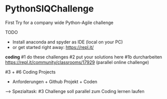 # PythonSIQChallenge
First Try for a company wide Python-Agile challenge

TODO
* Install anaconda and spyder as IDE (local on your PC)
* or get started right away: https://repl.it/


__coding__
#1 do these challenges
#2 put your solutions here
#1b durcharbeiten https://repl.it/community/classrooms/17929 (parallel online challenge)

#3 + #6 Coding Projects
* Anforderungen + Github Projekt + Coden

--> Spezialtask: #3 Challenge soll parallel zum Coding lernen laufen
